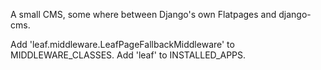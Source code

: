 A small CMS, some where between Django's own Flatpages and django-cms.

Add 'leaf.middleware.LeafPageFallbackMiddleware' to MIDDLEWARE_CLASSES.
Add 'leaf' to INSTALLED_APPS.